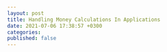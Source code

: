 ```yaml
---
layout: post
title: Handling Money Calculations In Applications
date: 2021-07-06 17:38:57 +0300
categories:
published: false
---
```


